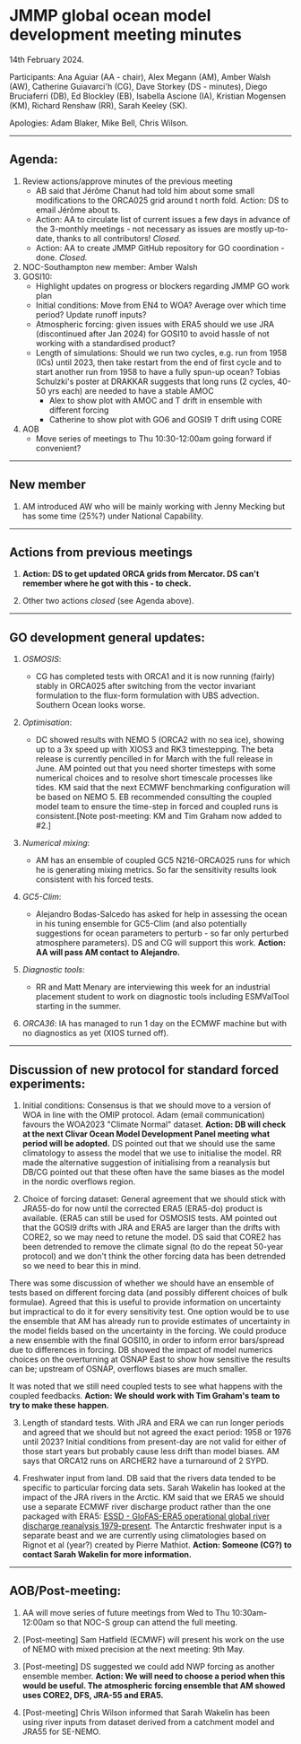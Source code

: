 # JMMP global ocean model development meeting minutes

14th February 2024.

Participants: Ana Aguiar (AA - chair), Alex Megann (AM), Amber Walsh (AW), Catherine Guiavarci'h (CG), Dave Storkey (DS - minutes), Diego Bruciaferri (DB), Ed Blockley (EB), Isabella Ascione (IA), Kristian Mogensen (KM), Richard Renshaw (RR), Sarah Keeley (SK).

Apologies: Adam Blaker, Mike Bell, Chris Wilson.

----------

## Agenda:
1. Review actions/approve minutes of the previous meeting 
   - AB said that Jérôme Chanut had told him about some small modifications to the ORCA025 grid around t north fold. Action: DS to email Jérôme about ts.
   - Action: AA to circulate list of current issues a few days in advance of the 3-monthly meetings - not necessary as issues are mostly up-to-date, thanks to all contributors! _Closed._
   - Action: AA to create JMMP GitHub repository for GO coordination - done. _Closed._
2. NOC-Southampton new member: Amber Walsh
3. GOSI10:
   - Highlight updates on progress or blockers regarding JMMP GO work plan
   - Initial conditions: Move from EN4 to WOA? Average over which time period? Update runoff inputs?
   - Atmospheric forcing: given issues with ERA5 should we use JRA (discontinued after Jan 2024) for GOSI10 to avoid hassle of not working with a standardised product?
   - Length of simulations: Should we run two cycles, e.g. run from 1958 (ICs) until 2023, then take restart from the end of first cycle and to start another run from 1958 to have a fully spun-up ocean? Tobias Schulzki's poster at DRAKKAR suggests that long runs (2 cycles, 40-50 yrs each) are needed to have a stable AMOC
      - Alex to show plot with AMOC and T drift in ensemble with different forcing
      - Catherine to show plot with GO6 and GOSI9 T drift using CORE
4. AOB
   - Move series of meetings to Thu 10:30-12:00am going forward if convenient?

----------

## New member

1. AM introduced AW who will be mainly working with Jenny Mecking but has some time (25%?) under National Capability.

----------

## Actions from previous meetings

1. **Action: DS to get updated ORCA grids from Mercator. DS can't remember where he got with this - to check.**

2. Other two actions _closed_ (see Agenda above).

----------

## GO development general updates:

1. _OSMOSIS_:
   - CG has completed tests with ORCA1 and it is now running (fairly) stably in ORCA025 after switching from the vector invariant formulation to the flux-form formulation with UBS advection. Southern Ocean looks worse.

2. _Optimisation_:
   - DC showed results with NEMO 5 (ORCA2 with no sea ice), showing up to a 3x speed up with XIOS3 and RK3 timestepping. The beta release is currently pencilled in for March with the full release in June. AM pointed out that you need shorter timesteps with some numerical choices and to resolve short timescale processes like tides. KM said that the next ECMWF benchmarking configuration will be based on NEMO 5. EB recommended consulting the coupled model team to ensure the time-step in forced and coupled runs is consistent.[Note post-meeting: KM and Tim Graham now added to #2.]

3. _Numerical mixing_: 
   - AM has an ensemble of coupled GC5 N216-ORCA025 runs for which he is generating mixing metrics. So far the sensitivity results look consistent with his forced tests. 

4. _GC5-Clim_:
   - Alejandro Bodas-Salcedo has asked for help in assessing the ocean in his tuning ensemble for GC5-Clim (and also potentially suggestions for ocean parameters to perturb - so far only perturbed atmosphere parameters). DS and CG will support this work. **Action: AA will pass AM contact to Alejandro.** 

5. _Diagnostic tools_: 
   - RR and Matt Menary are interviewing this week for an industrial placement student to work on diagnostic tools including ESMValTool starting in the summer.

6. _ORCA36_: IA has managed to run 1 day on the ECMWF machine but with no diagnostics as yet (XIOS turned off). 

----------

## Discussion of new protocol for standard forced experiments:

1. Initial conditions: Consensus is that we should move to a version of WOA in line with the OMIP protocol. Adam (email communication) favours the WOA2023 "Climate Normal" dataset. **Action: DB will check at the next Clivar Ocean Model Development Panel meeting what period will be adopted.** DS pointed out that we should use the same climatology to assess the model that we use to initialise the model. RR made the alternative suggestion of initialising from a reanalysis but DB/CG pointed out that these often have the same biases as the model in the nordic overflows region.

2. Choice of forcing dataset: General agreement that we should stick with JRA55-do for now until the corrected ERA5 (ERA5-do) product is available. (ERA5 can still be used for OSMOSIS tests. AM pointed out that the GOSI9 drifts with JRA and ERA5 are larger than the drifts with CORE2, so we may need to retune the model. DS said that CORE2 has been detrended to remove the climate signal (to do the repeat 50-year protocol) and we don't think the other forcing data has been detrended so we need to bear this in mind.

There was some discussion of whether we should have an ensemble of tests based on different forcing data (and possibly different choices of bulk formulae). Agreed that this is useful to provide information on uncertainty but impractical to do it for every sensitivity test. One option would be to use the ensemble that AM has already run to provide estimates of uncertainty in the model fields based on the uncertainty in the forcing. We could produce a new ensemble with the final GOSI10, in order to inform error bars/spread due to differences in forcing. DB showed the impact of model numerics choices on the overturning at OSNAP East to show how sensitive the results can be; upstream of OSNAP, overflows biases are much smaller.
                 
It was noted that we still need coupled tests to see what happens with the coupled feedbacks. **Action: We should work with Tim Graham's team to try to make these happen.**
                 
3. Length of standard tests. With JRA and ERA we can run longer periods and agreed that we should but not agreed the exact period: 1958 or 1976 until 2023? Initial conditions from present-day are not valid for either of those start years but probably cause less drift than model biases. AM says that ORCA12 runs on ARCHER2 have a turnaround of 2 SYPD. 
                 
4. Freshwater input from land. DB said that the rivers data tended to be specific to particular forcing data sets. Sarah Wakelin has looked at the impact of the JRA rivers in the Arctic. KM said that we ERA5 we should use a separate ECMWF river discharge product rather than the one packaged with ERA5: [ESSD - GloFAS-ERA5 operational global river discharge reanalysis 1979-present](https://essd.copernicus.org/articles/12/2043/2020/). The Antarctic freshwater input is a separate beast and we are currently using climatologies based on Rignot et al (year?) created by Pierre Mathiot. **Action: Someone (CG?) to contact Sarah Wakelin for more information.**

----------

## AOB/Post-meeting:

1. AA will move series of future meetings from Wed to Thu 10:30am-12:00am so that NOC-S group can attend the full meeting.

2. [Post-meeting] Sam Hatfield (ECMWF) will present his work on the use of NEMO with mixed precision at the next meeting: 9th May.

3. [Post-meeting] DS suggested we could add NWP forcing as another ensemble member. **Action: We will need to  choose a period when this would be useful. The atmospheric forcing ensemble that AM showed uses CORE2, DFS, JRA-55 and ERA5.**

4. [Post-meeting] Chris Wilson informed that Sarah Wakelin has been using river inputs from dataset derived from a catchment model and JRA55 for SE-NEMO.
